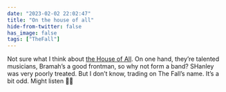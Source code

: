 ```yaml
---
date: "2023-02-02 22:02:47"
title: "On the house of all"
hide-from-twitter: false
has_image: false
tags: ["TheFall"]
---
```


Not sure what I think about [the House of All](https://www.theguardian.com/music/2023/feb/02/mark-e-smith-fall-members-house-of-all-martin-bramah). On one hand, they’re talented musicians, Bramah’s a good frontman, so why not form a band? SHanley was very poorly treated. But I don’t know, trading on The Fall’s name. It’s a bit odd. Might listen 🤷‍♂️
